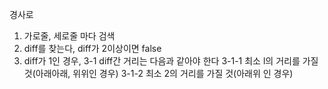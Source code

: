 경사로

1. 가로줄, 세로줄 마다 검색
2. diff를 찾는다, diff가 2이상이면 false
3. diff가 1인 경우, 
 3-1 diff간 거리는 다음과 같아야 한다
   3-1-1 최소 l의 거리를 가질 것(아래아래, 위위인 경우)
   3-1-2 최소 2의 거리를 가질 것(아래위 인 경우)
